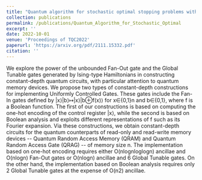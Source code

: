 ```yaml
---
title: "Quantum algorithm for stochastic optimal stopping problems with applications in finance"
collection: publications
permalink: /publications/Quantum_Algorithm_for_Stochastic_Optimal
excerpt: ''
date: 2022-10-01
venue: 'Proceedings of TQC2022'
paperurl: 'https://arxiv.org/pdf/2111.15332.pdf'
citation: ''
---
```


We explore the power of the unbounded Fan-Out gate and the Global Tunable gates generated by Ising-type Hamiltonians in constructing constant-depth quantum circuits, with particular attention to quantum memory devices. We propose two types of constant-depth constructions for implementing Uniformly Controlled Gates. These gates include the Fan-In gates defined by |x⟩|b⟩↦|x⟩|b⊕f(x)⟩ for x∈{0,1}n and b∈{0,1}, where f is a Boolean function. The first of our constructions is based on computing the one-hot encoding of the control register |x⟩, while the second is based on Boolean analysis and exploits different representations of f such as its Fourier expansion. Via these constructions, we obtain constant-depth circuits for the quantum counterparts of read-only and read-write memory devices -- Quantum Random Access Memory (QRAM) and Quantum Random Access Gate (QRAG) -- of memory size n. The implementation based on one-hot encoding requires either O(nlognloglogn) ancillae and O(nlogn) Fan-Out gates or O(nlogn) ancillae and 6 Global Tunable gates. On the other hand, the implementation based on Boolean analysis requires only 2 Global Tunable gates at the expense of O(n2) ancillae.
